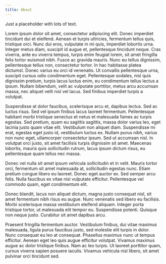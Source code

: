 ```yaml
---
title: About
---
```


Just a placeholder with lots of text.

Lorem ipsum dolor sit amet, consectetur adipiscing elit. Donec imperdiet tincidunt dui et eleifend. Aenean et turpis ultricies, fermentum tellus quis, tristique orci. Nunc dui eros, vulputate in mi quis, imperdiet lobortis urna. Integer metus diam, suscipit id augue et, pellentesque tincidunt neque. Cras viverra, ante eu viverra tempus, turpis enim feugiat lorem, sit amet fringilla felis tortor euismod nibh. Fusce ac gravida mauris. Nunc eu tellus dignissim, pellentesque tellus non, consectetur tortor. In hac habitasse platea dictumst. Donec varius eu orci id venenatis. Ut convallis pellentesque urna, suscipit cursus odio condimentum eget. Pellentesque sodales, nisl quis dignissim pretium, turpis lacus luctus enim, eu condimentum tellus lectus a ipsum. Nullam bibendum, velit ac vulputate porttitor, metus arcu accumsan massa, nec aliquet velit nisl vel lacus. Sed finibus imperdiet turpis a volutpat.

Suspendisse at dolor faucibus, scelerisque arcu et, dapibus lectus. Sed ac luctus risus. Sed vel ipsum finibus lacus laoreet fermentum. Pellentesque habitant morbi tristique senectus et netus et malesuada fames ac turpis egestas. Sed pretium, quam eu sagittis sagittis, massa dolor varius leo, eget lacinia justo quam vitae elit. Vestibulum non aliquet diam. Suspendisse mi erat, egestas eget justo id, vestibulum luctus ex. Nullam purus nibh, varius non nunc eget, ullamcorper consectetur ipsum. Sed ut accumsan nisl. In volutpat orci justo, sit amet facilisis turpis dignissim sit amet. Maecenas lobortis, mauris quis sollicitudin rutrum, lacus ipsum dictum risus, eu pellentesque quam tellus nec massa.

Donec vel nulla sit amet ipsum vehicula sollicitudin et in velit. Mauris tortor orci, fermentum sit amet malesuada at, sollicitudin egestas nunc. Etiam pretium congue libero eu laoreet. Donec eget auctor ex. Sed semper arcu felis. Nulla faucibus ex vitae nisi vulputate efficitur. Pellentesque vel commodo quam, eget condimentum elit.

Donec blandit, lacus non aliquet dictum, magna justo consequat nisl, sit amet fermentum nibh risus eu augue. Nunc venenatis sed libero eu facilisis. Morbi scelerisque massa vestibulum eleifend aliquam. Integer porta tristique tortor, ut malesuada elit tempor eu. Suspendisse potenti. Quisque non neque justo. Curabitur sit amet dapibus arcu.

Praesent fringilla fermentum auctor. Vestibulum finibus, dui vitae maximus malesuada, ligula purus faucibus justo, sed molestie elit turpis in dolor. Nunc consequat eu leo at consequat. Phasellus maximus nunc ut tempus efficitur. Aenean eget leo quis augue efficitur volutpat. Vivamus maximus augue ac dolor tristique finibus. Nam ac leo turpis. Ut laoreet porttitor quam, cursus viverra sapien posuere iaculis. Vivamus vehicula nisl libero, sit amet pulvinar orci tincidunt sed.
